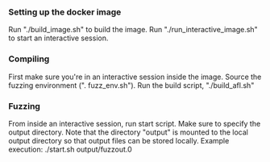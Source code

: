 ### Setting up the docker image

Run "./build\_image.sh" to build the image.
Run "./run\_interactive\_image.sh" to start an interactive session.

### Compiling

First make sure you're in an interactive session inside the image.
Source the fuzzing environment (". fuzz\_env.sh").
Run the build script, "./build\_afl.sh"

### Fuzzing

From inside an interactive session, run start script. Make sure to specify the output directory. Note that the directory "output" is mounted to the local output directory so that output files can be stored locally.
Example execution: ./start.sh output/fuzzout.0
